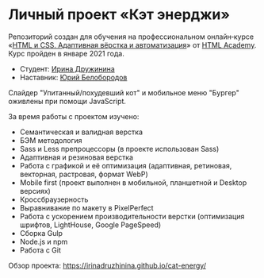 # Личный проект «Кэт энерджи»

Репозиторий создан для обучения на профессиональном онлайн‑курсе «[HTML и CSS. Адаптивная вёрстка и автоматизация](https://htmlacademy.ru/intensive/adaptive)» от [HTML Academy](https://htmlacademy.ru). Курс пройден в январе 2021 года.

* Студент: [Ирина Дружинина](https://htmlacademy.ru/profile/hellcat)
* Наставник: [Юрий Белобородов](https://htmlacademy.ru/profile/id514591)

Слайдер "Упитанный/похудевший кот" и мобильное меню "Бургер" оживлены при помощи JavaScript.

За время работы с проектом изучено:

* Семантическая и валидная верстка
* БЭМ методология
* Sass и Less препроцессоры (в проекте использован Sass)
* Адаптивная и резиновая верстка
* Работа с графикой и её оптимизация (адаптивная, ретиновая, векторная, растровая, формат WebP)
* Mobile first (проект выполнен в мобильной, планшетной и Desktop версиях)
* Кроссбраузерность
* Выравнивание по макету в PixelPerfect
* Работа с ускорением производительности верстки (оптимизация шрифтов, LightHouse, Google PageSpeed)
* Сборка Gulp
* Node.js и npm
* Работа с Git

Обзор проекта: https://irinadruzhinina.github.io/cat-energy/
